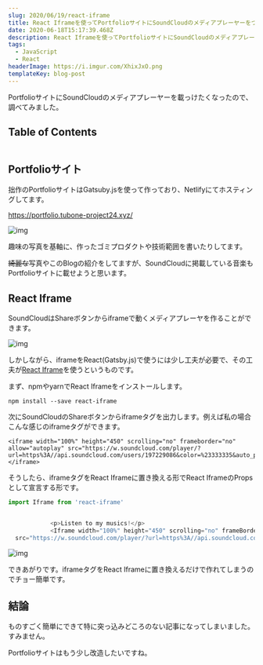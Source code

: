 ```yaml
---
slug: 2020/06/19/react-iframe
title: React Iframeを使ってPortfolioサイトにSoundCloudのメディアプレーヤーをつける
date: 2020-06-18T15:17:39.468Z
description: React Iframeを使ってPortfolioサイトにSoundCloudのメディアプレーヤーをつける
tags:
  - JavaScript
  - React
headerImage: https://i.imgur.com/XhixJxO.png
templateKey: blog-post
---
```

PortfolioサイトにSoundCloudのメディアプレーヤーを載っけたくなったので、調べてみました。

## Table of Contents

```toc

```

## Portfolioサイト

拙作のPortfolioサイトはGatsuby.jsを使って作っており、Netlifyにてホスティングしてます。

<https://portfolio.tubone-project24.xyz/>

![img](https://i.imgur.com/YklaEFu.png)

趣味の写真を基軸に、作ったゴミプロダクトや技術範囲を書いたりしてます。

~~綺麗な~~写真やこのBlogの紹介をしてますが、SoundCloudに掲載している音楽もPortfolioサイトに載せようと思います。

## React Iframe

SoundCloudはShareボタンからiframeで動くメディアプレーヤを作ることができます。

![img](https://i.imgur.com/qoLj5Cq.png)

しかしながら、iframeをReact(Gatsby.js)で使うには少し工夫が必要で、その工夫が[React Iframe](https://www.npmjs.com/package/react-iframe)を使うというものです。

まず、npmやyarnでReact Iframeをインストールします。

```
npm install --save react-iframe
```

次にSoundCloudのShareボタンからiframeタグを出力します。例えば私の場合こんな感じのiframeタグができます。

```
<iframe width="100%" height="450" scrolling="no" frameborder="no" allow="autoplay" src="https://w.soundcloud.com/player/?url=https%3A//api.soundcloud.com/users/197229086&color=%23333335&auto_play=false&hide_related=false&show_comments=true&show_user=true&show_reposts=false&show_teaser=true"></iframe>
```

そうしたら、iframeタグをReact Iframeに置き換える形でReact IframeのPropsとして宣言する形です。

```javascript
import Iframe from 'react-iframe'


            <p>Listen to my musics!</p>
            <Iframe width="100%" height="450" scrolling="no" frameBorder="no" allow="autoplay"
  src="https://w.soundcloud.com/player/?url=https%3A//api.soundcloud.com/users/197229086&color=%23333335&auto_play=false&hide_related=false&show_comments=true&show_user=true&show_reposts=false&show_teaser=true"/>
```

![img](https://i.imgur.com/Btf7On2.png)

できあがりです。iframeタグをReact Iframeに置き換えるだけで作れてしまうのでチョー簡単です。

## 結論

ものすごく簡単にできて特に突っ込みどころのない記事になってしまいました。すみません。

Portfolioサイトはもう少し改造したいですね。